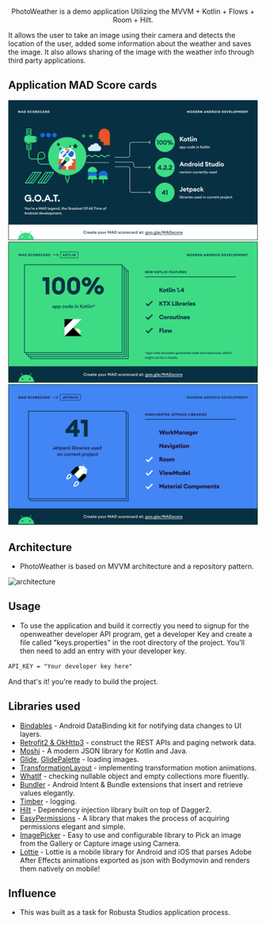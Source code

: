<p align="center">  
PhotoWeather is a demo application Utilizing the MVVM + Kotlin + Flows + Room + Hilt.<br>

It allows the user to take an image using their camera and detects the location of the user, added some information about the weather and saves the image. It also allows sharing of the image with the weather info through third party applications.</br>

## Application MAD Score cards

![Summary](https://github.com/Karim-92/PhotoWeather/blob/master/summary.png)
![Kotlin](https://github.com/Karim-92/PhotoWeather/blob/master/kotlin.png)
![Jetpack](https://github.com/Karim-92/PhotoWeather/blob/master/jetpack.png)

## Architecture
  - PhotoWeather is based on MVVM architecture and a repository pattern.

![architecture](https://user-images.githubusercontent.com/24237865/77502018-f7d36000-6e9c-11ea-92b0-1097240c8689.png)
  
## Usage
  - To use the application and build it correctly you need to signup for the openweather developer API program, get a developer Key and create a file called "keys.properties" in the root directory of the project. You'll then need to add an entry with your developer key. 
  
  ```xml
  API_KEY = "Your developer key here"
```
  And that's it! you're ready to build the project.
  
## Libraries used

  - [Bindables](https://github.com/skydoves/bindables) - Android DataBinding kit for notifying data changes to UI layers.
  - [Retrofit2 & OkHttp3](https://github.com/square/retrofit) - construct the REST APIs and paging network data.
  - [Moshi](https://github.com/square/moshi/) - A modern JSON library for Kotlin and Java.
  - [Glide](https://github.com/bumptech/glide), [GlidePalette](https://github.com/florent37/GlidePalette) - loading images.
  - [TransformationLayout](https://github.com/skydoves/transformationlayout) - implementing transformation motion animations.
  - [WhatIf](https://github.com/skydoves/whatif) - checking nullable object and empty collections more fluently.
  - [Bundler](https://github.com/skydoves/bundler) - Android Intent & Bundle extensions that insert and retrieve values elegantly.
  - [Timber](https://github.com/JakeWharton/timber) - logging.
  - [Hilt](https://dagger.dev/hilt/) - Dependency injection library built on top of Dagger2.
  - [EasyPermissions](https://github.com/googlesamples/easypermissions) - A library that makes the process of acquiring permissions elegant and simple.
  - [ImagePicker](https://github.com/Dhaval2404/ImagePicker) - Easy to use and configurable library to Pick an image from the Gallery or Capture image using Camera.
  - [Lottie](https://github.com/airbnb/lottie-android) - Lottie is a mobile library for Android and iOS that parses Adobe After Effects animations exported as json with Bodymovin and renders them natively on mobile!

## Influence
- This was built as a task for Robusta Studios application process.

